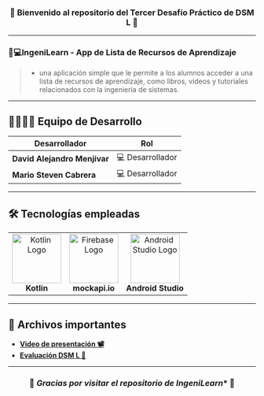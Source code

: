 <div align="center">
  
 ### 🔵 Bienvenido al repositorio del **Tercer Desafío Práctico** de **DSM L 🔵**
</div>

---

###  **📱💻IngeniLearn** - App de Lista de Recursos de Aprendizaje

> - una aplicación simple que le permite a los alumnos acceder a una lista de recursos
de aprendizaje, como libros, videos y tutoriales relacionados con la ingeniería de sistemas.

---

## 👨‍💻👨‍💻 Equipo de Desarrollo

| Desarrollador                | Rol                           |
|------------------------------|-------------------------------|
| **David Alejandro Menjivar**  | :computer: Desarrollador      |
| **Mario Steven Cabrera**      | :computer: Desarrollador      |

---

## 🛠️ Tecnologías empleadas

<table>
  <tr>
    <td align="center">
      <img src="https://miro.medium.com/v2/resize:fit:590/1*c9C8SXCNIETPAiyrF0PmmA.png" alt="Kotlin Logo" width="100px">
      <br><b>Kotlin</b>
    </td>
    <td align="center">
      <img src="https://github.com/Cabrera437/desktop-tutorial/blob/master/maxresdefault.jpg" alt="Firebase Logo" width="100px">
      <br><b>mockapi.io</b>
    </td>
    <td align="center">
      <img src="https://uxwing.com/wp-content/themes/uxwing/download/brands-and-social-media/android-studio-icon.png" alt="Android Studio Logo" width="100px">
      <br><b>Android Studio</b>
    </td>
  </tr>
</table>

---

## 📂 Archivos importantes

- **[Video de presentación 📽]()**
- **[Evaluación DSM L 📃]()**

---
<div align="center">

### 🌟 *Gracias por visitar el repositorio de IngeniLearn** 🌟

</div>




